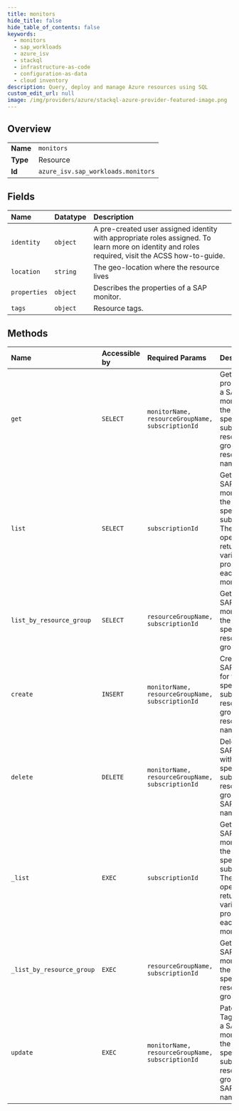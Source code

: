 ```yaml
---
title: monitors
hide_title: false
hide_table_of_contents: false
keywords:
  - monitors
  - sap_workloads
  - azure_isv    
  - stackql
  - infrastructure-as-code
  - configuration-as-data
  - cloud inventory
description: Query, deploy and manage Azure resources using SQL
custom_edit_url: null
image: /img/providers/azure/stackql-azure-provider-featured-image.png
---
```

  
    

## Overview
<table><tbody>
<tr><td><b>Name</b></td><td><code>monitors</code></td></tr>
<tr><td><b>Type</b></td><td>Resource</td></tr>
<tr><td><b>Id</b></td><td><code>azure_isv.sap_workloads.monitors</code></td></tr>
</tbody></table>

## Fields
| Name | Datatype | Description |
|:-----|:---------|:------------|
| `identity` | `object` | A pre-created user assigned identity with appropriate roles assigned. To learn more on identity and roles required, visit the ACSS how-to-guide. |
| `location` | `string` | The geo-location where the resource lives |
| `properties` | `object` | Describes the properties of a SAP monitor. |
| `tags` | `object` | Resource tags. |
## Methods
| Name | Accessible by | Required Params | Description |
|:-----|:--------------|:----------------|:------------|
| `get` | `SELECT` | `monitorName, resourceGroupName, subscriptionId` | Gets properties of a SAP monitor for the specified subscription, resource group, and resource name. |
| `list` | `SELECT` | `subscriptionId` | Gets a list of SAP monitors in the specified subscription. The operations returns various properties of each SAP monitor. |
| `list_by_resource_group` | `SELECT` | `resourceGroupName, subscriptionId` | Gets a list of SAP monitors in the specified resource group. |
| `create` | `INSERT` | `monitorName, resourceGroupName, subscriptionId` | Creates a SAP monitor for the specified subscription, resource group, and resource name. |
| `delete` | `DELETE` | `monitorName, resourceGroupName, subscriptionId` | Deletes a SAP monitor with the specified subscription, resource group, and SAP monitor name. |
| `_list` | `EXEC` | `subscriptionId` | Gets a list of SAP monitors in the specified subscription. The operations returns various properties of each SAP monitor. |
| `_list_by_resource_group` | `EXEC` | `resourceGroupName, subscriptionId` | Gets a list of SAP monitors in the specified resource group. |
| `update` | `EXEC` | `monitorName, resourceGroupName, subscriptionId` | Patches the Tags field of a SAP monitor for the specified subscription, resource group, and SAP monitor name. |
